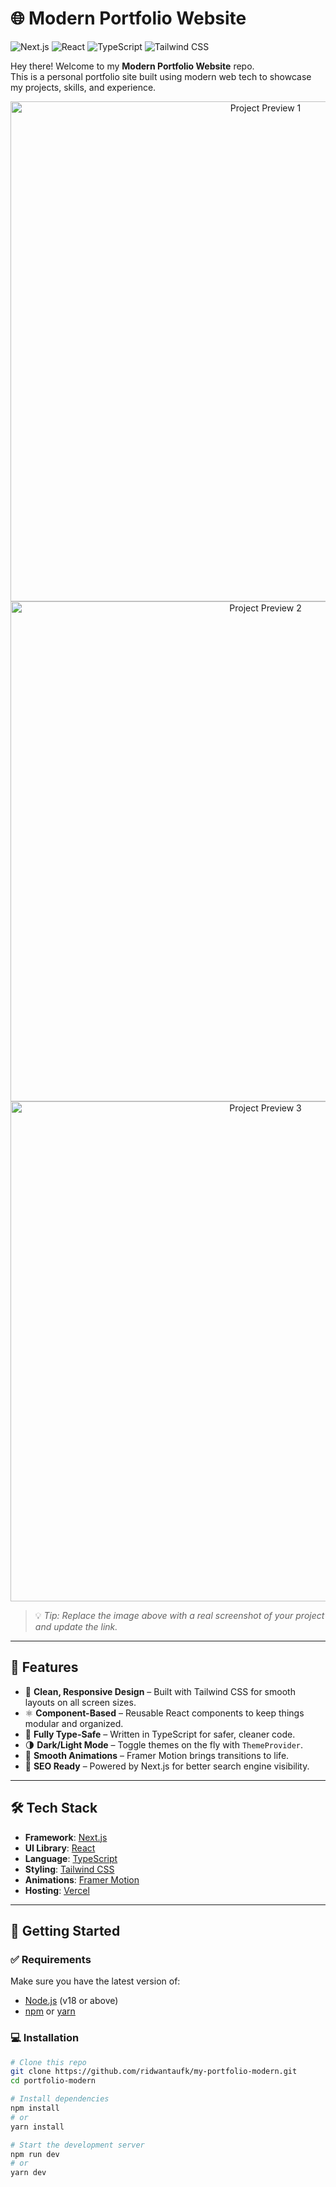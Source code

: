 # 🌐 Modern Portfolio Website

![Next.js](https://img.shields.io/badge/Next.js-000000?style=for-the-badge&logo=nextdotjs&logoColor=white)
![React](https://img.shields.io/badge/React-20232A?style=for-the-badge&logo=react&logoColor=61DAFB)
![TypeScript](https://img.shields.io/badge/TypeScript-007ACC?style=for-the-badge&logo=typescript&logoColor=white)
![Tailwind CSS](https://img.shields.io/badge/Tailwind_CSS-38B2AC?style=for-the-badge&logo=tailwind-css&logoColor=white)

Hey there! Welcome to my **Modern Portfolio Website** repo.  
This is a personal portfolio site built using modern web tech to showcase my projects, skills, and experience.

<div align="center">
  <a href="https://your-live-demo-url.com">
    <img src="/images/FirstDisplay.png" alt="Project Preview 1" width="800" />
  </a>
  <br />
  <a href="https://your-live-demo-url.com">
    <img src="/images/SecondDisplay.png" alt="Project Preview 2" width="800" />
  </a>
  <br />
  <a href="https://your-live-demo-url.com">
    <img src="/images/ThirdDisplay.png" alt="Project Preview 3" width="800" />
  </a>
</div>

> 💡 _Tip: Replace the image above with a real screenshot of your project and update the link._

---

## 🌟 Features

- 🎨 **Clean, Responsive Design** – Built with Tailwind CSS for smooth layouts on all screen sizes.
- ⚛️ **Component-Based** – Reusable React components to keep things modular and organized.
- 🔐 **Fully Type-Safe** – Written in TypeScript for safer, cleaner code.
- 🌗 **Dark/Light Mode** – Toggle themes on the fly with `ThemeProvider`.
- 💨 **Smooth Animations** – Framer Motion brings transitions to life.
- 🔎 **SEO Ready** – Powered by Next.js for better search engine visibility.

---

## 🛠️ Tech Stack

- **Framework**: [Next.js](https://nextjs.org/)
- **UI Library**: [React](https://reactjs.org/)
- **Language**: [TypeScript](https://www.typescriptlang.org/)
- **Styling**: [Tailwind CSS](https://tailwindcss.com/)
- **Animations**: [Framer Motion](https://www.framer.com/motion/)
- **Hosting**: [Vercel](https://vercel.com/)

---

## 🚀 Getting Started

### ✅ Requirements

Make sure you have the latest version of:

- [Node.js](https://nodejs.org/) (v18 or above)
- [npm](https://www.npmjs.com/) or [yarn](https://yarnpkg.com/)

### 💻 Installation

```bash
# Clone this repo
git clone https://github.com/ridwantaufk/my-portfolio-modern.git
cd portfolio-modern

# Install dependencies
npm install
# or
yarn install

# Start the development server
npm run dev
# or
yarn dev
```
